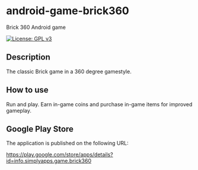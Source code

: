 # android-game-brick360

Brick 360 Android game

[![License: GPL v3](https://img.shields.io/badge/License-GPLv3-blue.svg)](https://www.gnu.org/licenses/gpl-3.0)

## Description

The classic Brick game in a 360 degree gamestyle. 

## How to use

Run and play.
Earn in-game coins and purchase in-game items for improved gameplay.

## Google Play Store

The application is published on the following URL:

https://play.google.com/store/apps/details?id=info.simplyapps.game.brick360
